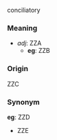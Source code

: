 conciliatory
### Meaning
+ _adj_: ZZA
	+ __eg__: ZZB

### Origin

ZZC

### Synonym

__eg__: ZZD

+ ZZE


